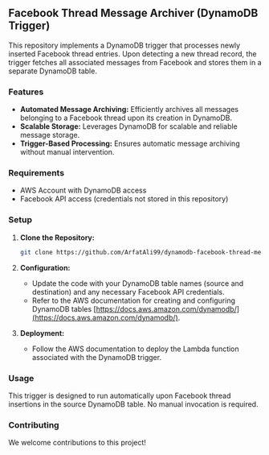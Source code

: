 ## Facebook Thread Message Archiver (DynamoDB Trigger)

This repository implements a DynamoDB trigger that processes newly inserted Facebook thread entries. Upon detecting a new thread record, the trigger fetches all associated messages from Facebook and stores them in a separate DynamoDB table.

### Features

- **Automated Message Archiving:** Efficiently archives all messages belonging to a Facebook thread upon its creation in DynamoDB.
- **Scalable Storage:** Leverages DynamoDB for scalable and reliable message storage.
- **Trigger-Based Processing:** Ensures automatic message archiving without manual intervention.

### Requirements

- AWS Account with DynamoDB access
- Facebook API access (credentials not stored in this repository)

### Setup

1. **Clone the Repository:**

   ```bash
   git clone https://github.com/ArfatAli99/dynamodb-facebook-thread-message-processor.git
   ```

2. **Configuration:**

   - Update the code with your DynamoDB table names (source and destination) and any necessary Facebook API credentials.
   - Refer to the AWS documentation for creating and configuring DynamoDB tables [https://docs.aws.amazon.com/dynamodb/](https://docs.aws.amazon.com/dynamodb/).

3. **Deployment:**

   - Follow the AWS documentation to deploy the Lambda function associated with the DynamoDB trigger.

### Usage

This trigger is designed to run automatically upon Facebook thread insertions in the source DynamoDB table. No manual invocation is required.

### Contributing

We welcome contributions to this project!
